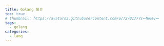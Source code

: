 ```yaml
---
title: Golang 简介
toc: true
# thumbnail: https://avatars3.githubusercontent.com/u/7270177?s=460&v=4
tags:
  - golang
categories:
  - lang
---
```


